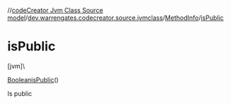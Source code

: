 //[codeCreator Jvm Class Source model](../../../index.md)/[dev.warrengates.codecreator.source.jvmclass](../index.md)/[MethodInfo](index.md)/[isPublic](is-public.md)

# isPublic

[jvm]\

[Boolean](https://docs.oracle.com/javase/8/docs/api/java/lang/Boolean.html)[isPublic](is-public.md)()

Is public
